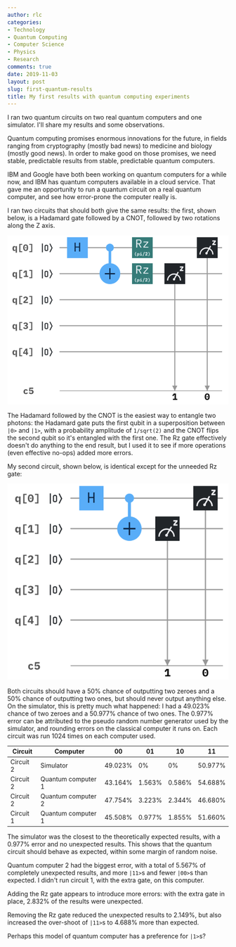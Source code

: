 ```yaml
---
author: rlc
categories:
- Technology
- Quantum Computing
- Computer Science
- Physics
- Research
comments: true
date: 2019-11-03
layout: post
slug: first-quantum-results
title: My first results with quantum computing experiments
---
```


I ran two quantum circuits on two real quantum computers and one simulator. I'll share my results and some observations.

<!--more-->

Quantum computing promises enormous innovations for the future, in fields ranging from cryptography (mostly bad news) to medicine and biology (mostly good news). In order to make good on those promises, we need stable, predictable results from stable, predictable quantum computers.

IBM and Google have both been working on quantum computers for a while now, and IBM has quantum computers available in a cloud service. That gave me an opportunity to run a quantum circuit on a real quantum computer, and see how error-prone the computer really is.

I ran two circuits that should both give the same results: the first, shown below, is a Hadamard gate followed by a CNOT, followed by two rotations along the Z axis.

![Figure 1: the first circuit](/assets/2019/11/circuit-1.png)

The Hadamard followed by the CNOT is the easiest way to entangle two photons: the Hadamard gate puts the first qubit in a superposition between `|0>` and `|1>`, with a probability amplitude of `1/sqrt(2)` and the CNOT flips the second qubit so it's entangled with the first one. The Rz gate effectively doesn't do anything to the end result, but I used it to see if more operations (even effective no-ops) added more errors.

My second circuit, shown below, is identical except for the unneeded Rz gate:

![Figure 2: the second circuit](/assets/2019/11/circuit-2.png)

Both circuits should have a 50% chance of outputting two zeroes and a 50% chance of outputting two ones, but should never output anything else. On the simulator, this is pretty much what happened: I had a 49.023% chance of two zeroes and a 50.977% chance of two ones. The 0.977% error can be attributed to the pseudo random number generator used by the simulator, and rounding errors on the classical computer it runs on. Each circuit was run 1024 times on each computer used.

| Circuit   | Computer           | 00      | 01     | 10     | 11      |
| --------- | ------------------ | ------- | ------ | ------ | ------- |
| Circuit 2 | Simulator          | 49.023% | 0%     | 0%     | 50.977% |
| Circuit 2 | Quantum computer 1 | 43.164% | 1.563% | 0.586% | 54.688% |
| Circuit 2 | Quantum computer 2 | 47.754% | 3.223% | 2.344% | 46.680% |
| Circuit 1 | Quantum computer 1 | 45.508% | 0.977% | 1.855% | 51.660% |

The simulator was the closest to the theoretically expected results, with a 0.977% error and no unexpected results. This shows that the quantum circuit should behave as expected, within some margin of random noise.

Quantum computer 2 had the biggest error, with a total of 5.567% of completely unexpected results, and more `|11>`s and fewer `|00>`s than expected. I didn't run circuit 1, with the extra gate, on this computer.

Adding the Rz gate appears to introduce more errors: with the extra gate in place, 2.832% of the results were unexpected.

Removing the Rz gate reduced the unexpected results to 2.149%, but also increased the over-shoot of `|11>`s to 4.688% more than expected.

Perhaps this model of quantum computer has a preference for `|1>`s?